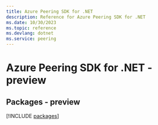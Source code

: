 ```yaml
---
title: Azure Peering SDK for .NET
description: Reference for Azure Peering SDK for .NET
ms.date: 10/30/2023
ms.topic: reference
ms.devlang: dotnet
ms.service: peering
---
```

# Azure Peering SDK for .NET - preview
## Packages - preview
[!INCLUDE [packages](peering-index.md)]